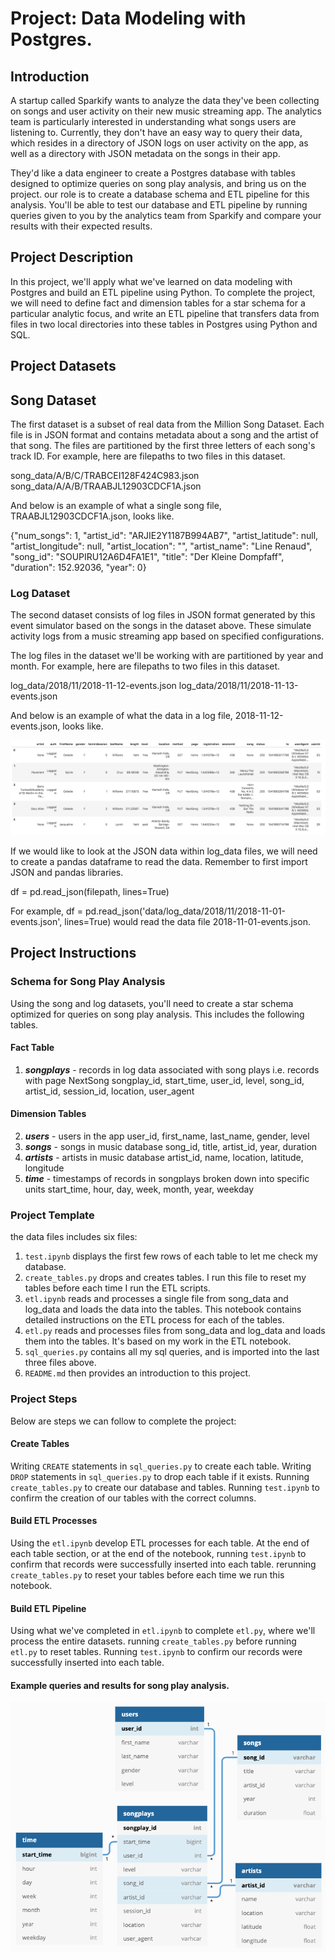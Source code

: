 # Project: Data Modeling with Postgres.

## Introduction
A startup called Sparkify wants to analyze the data they've been collecting on songs and user activity on their new music streaming app. The analytics team is particularly interested in understanding what songs users are listening to. Currently, they don't have an easy way to query their data, which resides in a directory of JSON logs on user activity on the app, as well as a directory with JSON metadata on the songs in their app.

They'd like a data engineer to create a Postgres database with tables designed to optimize queries on song play analysis, and bring us on the project. our role is to create a database schema and ETL pipeline for this analysis. You'll be able to test our database and ETL pipeline by running queries given to you by the analytics team from Sparkify and compare your results with their expected results.

## Project Description
In this project, we'll apply what we've learned on data modeling with Postgres and build an ETL pipeline using Python. To complete the project, we will need to define fact and dimension tables for a star schema for a particular analytic focus, and write an ETL pipeline that transfers data from files in two local directories into these tables in Postgres using Python and SQL.

## Project Datasets

## Song Dataset
The first dataset is a subset of real data from the Million Song Dataset. Each file is in JSON format and contains metadata about a song and the artist of that song. The files are partitioned by the first three letters of each song's track ID. For example, here are filepaths to two files in this dataset.

song_data/A/B/C/TRABCEI128F424C983.json
song_data/A/A/B/TRAABJL12903CDCF1A.json

And below is an example of what a single song file, TRAABJL12903CDCF1A.json, looks like.

{"num_songs": 1, "artist_id": "ARJIE2Y1187B994AB7", "artist_latitude": null, "artist_longitude": null, "artist_location": "", "artist_name": "Line Renaud", "song_id": "SOUPIRU12A6D4FA1E1", "title": "Der Kleine Dompfaff", "duration": 152.92036, "year": 0}


### Log Dataset
The second dataset consists of log files in JSON format generated by this event simulator based on the songs in the dataset above. These simulate activity logs from a music streaming app based on specified configurations.

The log files in the dataset we'll be working with are partitioned by year and month. For example, here are filepaths to two files in this dataset.

log_data/2018/11/2018-11-12-events.json
log_data/2018/11/2018-11-13-events.json

And below is an example of what the data in a log file, 2018-11-12-events.json, looks like.


![](Resources/log-data.png)


If we would like to look at the JSON data within log_data files, we will need to create a pandas dataframe to read the data. Remember to first import JSON and pandas libraries.

df = pd.read_json(filepath, lines=True)

For example, df = pd.read_json('data/log_data/2018/11/2018-11-01-events.json', lines=True) would read the data file 2018-11-01-events.json.

## Project Instructions

### Schema for Song Play Analysis
Using the song and log datasets, you'll need to create a star schema optimized for queries on song play analysis. This includes the following tables.

#### Fact Table
1. ***songplays*** - records in log data associated with song plays i.e. records with page NextSong
songplay_id, start_time, user_id, level, song_id, artist_id, session_id, location, user_agent

#### Dimension Tables
2. ***users*** - users in the app
    user_id, first_name, last_name, gender, level
3. ***songs*** - songs in music database
    song_id, title, artist_id, year, duration
4. ***artists*** - artists in music database
    artist_id, name, location, latitude, longitude
5. ***time*** - timestamps of records in songplays broken down into specific units
    start_time, hour, day, week, month, year, weekday
    
### Project Template

the data files includes six files:
1. `test.ipynb` displays the first few rows of each table to let me check my database.
2. `create_tables.py` drops and creates tables. I run this file to reset my tables before each time I run the ETL scripts.
3. `etl.ipynb` reads and processes a single file from song_data and log_data and loads the data into the tables. This notebook contains detailed instructions on the ETL process for each of the tables.
4. `etl.py` reads and processes files from song_data and log_data and loads them into the tables. It's based on my work in the ETL notebook.
4. `sql_queries.py` contains all my sql queries, and is imported into the last three files above.
5. `README.md` then provides an introduction to this project.


### Project Steps
Below are steps we can follow to complete the project:

#### Create Tables

Writing `CREATE` statements in `sql_queries.py` to create each table.
Writing `DROP` statements in `sql_queries.py` to drop each table if it exists.
Running `create_tables.py` to create our database and tables.
Running `test.ipynb` to confirm the creation of our tables with the correct columns. 


#### Build ETL Processes
Using the `etl.ipynb` develop ETL processes for each table. At the end of each table section, or at the end of the notebook, running `test.ipynb` to confirm that records were successfully inserted into each table. rerunning `create_tables.py` to reset your tables before each time we run this notebook.

#### Build ETL Pipeline
Using what we've completed in `etl.ipynb` to complete `etl.py`, where we'll process the entire datasets. running `create_tables.py` before running `etl.py` to reset tables. Running `test.ipynb` to confirm our records were successfully inserted into each table.


#### Example queries and results for song play analysis.

![](Resources/queries-example.png)
